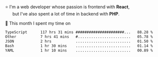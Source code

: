 ⭐ I'm a web developer whose passion is frontend with <b>React</b>,<br/>
&nbsp; &nbsp; &nbsp; but I've also spent a lot of time in backend with <b>PHP</b>.

📅 This month I spent my time on

<!--START_SECTION:waka-->

```txt
TypeScript      117 hrs 31 mins ######################...   88.28 %
Other           7 hrs 41 mins   #........................   05.78 %
JSON            2 hrs           .........................   01.50 %
Bash            1 hr 30 mins    .........................   01.14 %
YAML            1 hr 10 mins    .........................   00.89 %
```

<!--END_SECTION:waka-->
